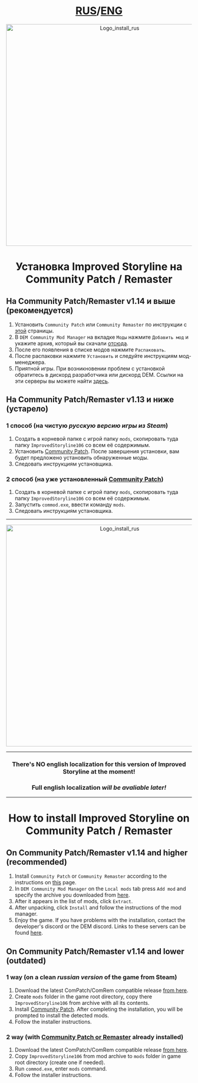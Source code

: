 <div align="center">

  # [RUS](#russian)/[ENG](#english)

  <a id="russian"></a>

  <img src="https://i.imgur.com/kVO23Ro.png" alt="Logo_install_rus" width="600">

</div>

<div align="center"><h1>Установка Improved Storyline на Community Patch / Remaster</h1></div>

## На Community Patch/Remaster v1.14 и выше (рекомендуется)

1. Установить `Community Patch` или `Community Remaster` по инструкции с [этой](https://github.com/DeusExMachinaTeam/EM-CommunityPatch) страницы.
2. В `DEM Community Mod Manager` на вкладке `Моды` нажмите `Добавить мод` и укажите архив, который вы скачали [отсюда](https://github.com/zatinu322/ImprovedStoryline#download_rus).
3. После его появления в списке модов нажмите `Распаковать`.
4. После распаковки нажмите `Установить` и следуйте инструкциям мод-менеджера.
5. Приятной игры. При возникновении проблем с установкой обратитесь в дискорд разработчика или дискорд DEM. Ссылки на эти серверы вы можете найти [здесь](https://github.com/zatinu322/ImprovedStoryline#contacts_rus).

## На Community Patch/Remaster v1.13 и ниже (устарело)

### 1 способ (на чистую **_русскую версию игры из Steam_**)
1. Создать в корневой папке с игрой папку `mods`, скопировать туда папку `ImprovedStoryline106` со всем её содержимым.
2. Установить [Community Patch](https://github.com/DeusExMachinaTeam/EM-CommunityPatch/). После завершения установки, вам будет предложено установить обнаруженные моды.
3. Следовать инструкциям установщика.

### 2 способ (на уже установленный [Community Patch](https://github.com/DeusExMachinaTeam/EM-CommunityPatch/))

1. Создать в корневой папке с игрой папку `mods`, скопировать туда папку `ImprovedStoryline106` со всем её содержимым.
2. Запустить `commod.exe`, ввести команду `mods`.
3. Следовать инструкциям установщика.

***

<a id="english"></a>

<div align="center">

  <img src="https://i.imgur.com/5TAkFR1.png" alt="Logo_install_rus" width="600">

  ***

  ### There's **NO** english localization for this version of Improved Storyline **at the moment**!

  ### Full english localization **_will be avaliable later!_**

  ***

  <h1>How to install Improved Storyline on Community Patch / Remaster</h1>

</div>

## On Community Patch/Remaster v1.14 and higher (recommended)

1. Install `Community Patch` or `Community Remaster` according to the instructions on [this](https://github.com/DeusExMachinaTeam/EM-CommunityPatch) page.
2. In `DEM Community Mod Manager` on the `Local mods` tab press `Add mod` and specify the archive you downloaded from [here](https://github.com/zatinu322/ImprovedStoryline#download_eng).
3. After it appears in the list of mods, click `Extract`.
4. After unpacking, click `Install` and follow the instructions of the mod manager.
5. Enjoy the game. If you have problems with the installation, contact the developer's discord or the DEM discord. Links to these servers can be found [here](https://github.com/zatinu322/ImprovedStoryline#contacts_eng).

## On Community Patch/Remaster v1.14 and lower (outdated)

### 1 way (on a clean **_russian version_** of the game from Steam)

1. Download the latest ComPatch/ComRem compatible release [from here](https://github.com/zatinu322/ImprovedStoryline#download_eng).
2. Create `mods` folder in the game root directory, copy there `ImprovedStoryline106` from archive with all its contents.
3. Install [Community Patch](https://github.com/DeusExMachinaTeam/EM-CommunityPatch/). After completing the installation, you will be prompted to install the detected mods.
4. Follow the installer instructions.

### 2 way (with [Community Patch or Remaster](https://github.com/DeusExMachinaTeam/EM-CommunityPatch/) already installed)

1. Download the latest ComPatch/ComRem compatible release [from here](https://github.com/zatinu322/ImprovedStoryline#download_eng).
2. Copy `ImprovedStoryline106` from mod archive to `mods` folder in game root directory (create one if needed).
3. Run `commod.exe`, enter `mods` command.
4. Follow the installer instructions.
